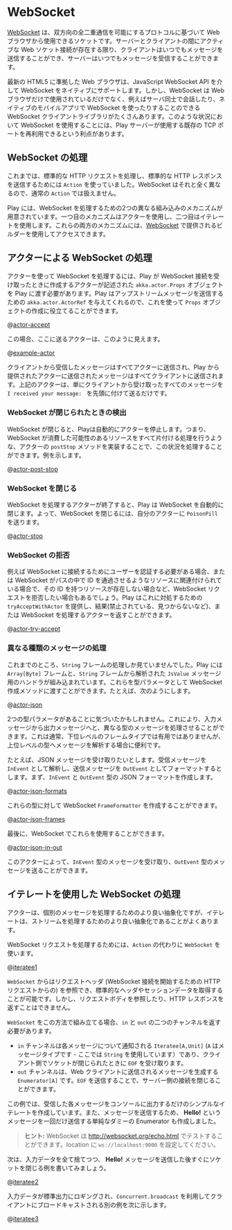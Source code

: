 <!--- Copyright (C) 2009-2015 Typesafe Inc. <http://www.typesafe.com> -->
<!--
# WebSockets
-->
# WebSocket

<!--
[WebSockets](https://en.wikipedia.org/wiki/WebSocket) are sockets that can be used from a web browser based on a protocol that allows two way full duplex communication.  The client can send messages and the server can receive messages at any time, as long as there is an active WebSocket connection between the server and the client.
-->
[WebSocket](https://ja.wikipedia.org/wiki/WebSocket) は、双方向の全二重通信を可能にするプロトコルに基づいて Web ブラウザから使用できるソケットです。サーバーとクライアントの間にアクティブな Web ソケット接続が存在する限り、クライアントはいつでもメッセージを送信することができ、サーバーはいつでもメッセージを受信することができます。

<!--
Modern HTML5 compliant web browsers natively support WebSockets via a JavaScript WebSocket API.  However WebSockets are not limited in just being used by WebBrowsers, there are many WebSocket client libraries available, allowing for example servers to talk to each other, and also native mobile apps to use WebSockets.  Using WebSockets in these contexts has the advantage of being able to reuse the existing TCP port that a Play server uses.
-->
最新の HTML5 に準拠した Web ブラウザは、JavaScript WebSocket API を介して WebSocket をネイティブにサポートします。しかし、WebSocket は Web ブラウザだけで使用されているだけでなく、例えばサーバ同士で会話したり、ネイティブのモバイルアプリで WebSocket を使ったりすることのできる WebSocket クライアントライブラリがたくさんあります。このような状況において WebSocket を使用することには、Play サーバーが使用する既存の TCP ポートを再利用できるという利点があります。

<!--
## Handling WebSockets
-->
## WebSocket の処理

<!--
Until now, we were using `Action` instances to handle standard HTTP requests and send back standard HTTP responses. WebSockets are a totally different beast and can’t be handled via standard `Action`.
-->
これまでは、標準的な HTTP リクエストを処理し、標準的な HTTP レスポンスを送信するためには `Action` を使っていました。WebSocket はそれと全く異なるので、通常の `Action` では扱えません。

<!--
Play provides two different built in mechanisms for handling WebSockets.  The first is using actors, the second is using iteratees.  Both of these mechanisms can be accessed using the builders provided on [WebSocket](api/scala/play/api/mvc/WebSocket$.html).
-->
Play には、WebSocket を処理するための2つの異なる組み込みのメカニズムが用意されています。一つ目のメカニズムはアクターを使用し、二つ目はイテレートを使用します。これらの両方のメカニズムには、[WebSocket](api/scala/play/api/mvc/WebSocket$.html) で提供されるビルダーを使用してアクセスできます。

<!--
## Handling WebSockets with actors
-->
## アクターによる WebSocket の処理

<!--
To handle a WebSocket with an actor, we need to give Play a `akka.actor.Props` object that describes the actor that Play should create when it receives the WebSocket connection.  Play will give us an `akka.actor.ActorRef` to send upstream messages to, so we can use that to help create the `Props` object:
-->
アクターを使って WebSocket を処理するには、Play が WebSocket 接続を受け取ったときに作成するアクターが記述された `akka.actor.Props` オブジェクトを Play に渡す必要があります。Play はアップストリームメッセージを送信するための `akka.actor.ActorRef` を与えてくれるので、これを使って `Props` オブジェクトの作成に役立てることができます。

@[actor-accept](code/ScalaWebSockets.scala)

<!--
The actor that we're sending to here in this case looks like this:
-->
この場合、ここに送るアクターは、このように見えます。

@[example-actor](code/ScalaWebSockets.scala)

<!--
Any messages received from the client will be sent to the actor, and any messages sent to the actor supplied by Play will be sent to the client.  The actor above simply sends every message received from the client back with `I received your message: ` prepended to it.
-->
クライアントから受信したメッセージはすべてアクターに送信され、Play から提供されたアクターに送信されたメッセージはすべてクライアントに送信されます。上記のアクターは、単にクライアントから受け取ったすべてのメッセージを `I received your message: ` を先頭に付けて送るだけです。

<!--
### Detecting when a WebSocket has closed
-->
### WebSocket が閉じられたときの検出

<!--
When the WebSocket has closed, Play will automatically stop the actor.  This means you can handle this situation by implementing the actors `postStop` method, to clean up any resources the WebSocket might have consumed.  For example:
-->
WebSocket が閉じると、Playは自動的にアクターを停止します。つまり、WebSocket が消費した可能性のあるリソースをすべて片付ける処理を行うような、アクターの `postStop` メソッドを実装することで、この状況を処理することができます。例を示します。

@[actor-post-stop](code/ScalaWebSockets.scala)

<!--
### Closing a WebSocket
-->
### WebSocket を閉じる

<!--
Play will automatically close the WebSocket when your actor that handles the WebSocket terminates.  So, to close the WebSocket, send a `PoisonPill` to your own actor:
-->
WebSocket を処理するアクターが終了すると、Play は WebSocket を自動的に閉じます。よって、WebSocket を閉じるには、自分のアクターに `PoisonPill` を送ります。

@[actor-stop](code/ScalaWebSockets.scala)

<!--
### Rejecting a WebSocket
-->
### WebSocket の拒否

<!--
Sometimes you may wish to reject a WebSocket request, for example, if the user must be authenticated to connect to the WebSocket, or if the WebSocket is associated with some resource, whose id is passed in the path, but no resource with that id exists.  Play provides `tryAcceptWithActor` to address this, allowing you to return either a result (such as forbidden, or not found), or the actor to handle the WebSocket with:
-->
例えば WebSocket に接続するためにユーザーを認証する必要がある場合、または WebSocket がパスの中で ID を通過させるようなリソースに関連付けられている場合で、その ID を持つリソースが存在しない場合など、WebSocket リクエストを拒否したい場合もあるでしょう。Play はこれに対処するための `tryAcceptWithActor` を提供し、結果(禁止されている、見つからないなど)、または WebSocket を処理するアクターを返すことができます。

@[actor-try-accept](code/ScalaWebSockets.scala)

<!--
### Handling different types of messages
-->
### 異なる種類のメッセージの処理

<!--
So far we have only seen handling `String` frames.  Play also has built in handlers for `Array[Byte]` frames, and `JsValue` messages parsed from `String` frames.  You can pass these as the type parameters to the WebSocket creation method, for example:
-->
これまでのところ、`String` フレームの処理しか見ていませんでした。Play には `Array[Byte]` フレームと、`String` フレームから解析された `JsValue` メッセージ用のハンドラが組み込まれています。これらを型パラメータとして WebSocket 作成メソッドに渡すことができます。たとえば、次のようにします。

@[actor-json](code/ScalaWebSockets.scala)

<!--
You may have noticed that there are two type parameters, this allows us to handle differently typed messages coming in to messages going out.  This is typically not useful with the lower level frame types, but can be useful if you parse the messages into a higher level type.
-->
2つの型パラメータがあることに気づいたかもしれません。これにより、入力メッセージから出力メッセージへと、異なる型のメッセージを処理させることができます。これは通常、下位レベルのフレームタイプでは有用ではありませんが、上位レベルの型へメッセージを解析する場合に便利です。

<!--
For example, let's say we want to receive JSON messages, and we want to parse incoming messages as `InEvent` and format outgoing messages as `OutEvent`.  The first thing we want to do is create JSON formats for out `InEvent` and `OutEvent` types:
-->
たとえば、JSON メッセージを受け取りたいとします。受信メッセージを `InEvent`  として解析し、送信メッセージを `OutEvent` としてフォーマットするとします。まず、`InEvent` と `OutEvent` 型の JSON フォーマットを作成します。

@[actor-json-formats](code/ScalaWebSockets.scala)

<!--
Now we can create WebSocket `FrameFormatter`'s for these types:
-->
これらの型に対して WebSocket `FrameFormatter` を作成することができます。

@[actor-json-frames](code/ScalaWebSockets.scala)

<!--
And finally, we can use these in our WebSocket:
-->
最後に、WebSocket でこれらを使用することができます。

@[actor-json-in-out](code/ScalaWebSockets.scala)

<!--
Now in our actor, we will receive messages of type `InEvent`, and we can send messages of type `OutEvent`.
-->
このアクターによって、`InEvent` 型のメッセージを受け取り、`OutEvent` 型のメッセージを送ることができます。

<!--
## Handling WebSockets with iteratees
-->
## イテレートを使用した WebSocket の処理

<!--
While actors are a better abstraction for handling discrete messages, iteratees are often a better  abstraction for handling streams.
-->
アクターは、個別のメッセージを処理するためのより良い抽象化ですが、イテレートは、ストリームを処理するためのより良い抽象化であることがよくあります。

<!--
To handle a WebSocket request, use a `WebSocket` instead of an `Action`:
-->
WebSocket リクエストを処理するためには、`Action` の代わりに `WebSocket` を使います。

@[iteratee1](code/ScalaWebSockets.scala)

<!--
A `WebSocket` has access to the request headers (from the HTTP request that initiates the WebSocket connection), allowing you to retrieve standard headers and session data. However, it doesn’t have access to a request body, nor to the HTTP response.
-->
`WebSocket` からはリクエストヘッダ (WebSocket 接続を開始するための HTTP リクエストからの) を参照でき、標準的なヘッダやセッションデータを取得することが可能です。しかし、リクエストボディを参照したり、HTTP レスポンスを返すことはできません。

<!--
When constructing a `WebSocket` this way, we must return both `in` and `out` channels.
-->
`WebSocket` をこの方法で組み立てる場合、`in` と `out` の二つのチャンネルを返す必要があります。

<!--
- The `in` channel is an `Iteratee[A,Unit]` (where `A` is the message type - here we are using `String`) that will be notified for each message, and will receive `EOF` when the socket is closed on the client side.
- The `out` channel is an `Enumerator[A]` that will generate the messages to be sent to the Web client. It can close the connection on the server side by sending `EOF`.
-->
- `in` チャンネルは各メッセージについて通知される `Iteratee[A,Unit]` (`A`
 はメッセージタイプです - ここでは `String` を使用しています）であり、クライアント側でソケットが閉じられたときに `EOF` を受け取ります。
- `out` チャンネルは、Web クライアントに送信されるメッセージを生成する `Enumerator[A]` です。`EOF` を送信することで、サーバー側の接続を閉じることができます。

<!--
It this example we are creating a simple iteratee that prints each message to console. To send messages, we create a simple dummy enumerator that will send a single **Hello!** message.
-->
この例では、受信した各メッセージをコンソールに出力するだけのシンプルなイテレートを作成しています。また、メッセージを送信するため、 **Hello!** というメッセージを一回だけ送信する単純なダミーの Enumerator も作成しました。

<!--
> **Tip:** You can test WebSockets on <https://www.websocket.org/echo.html>. Just set the location to `ws://localhost:9000`.
-->
> **ヒント:** WebSocket は <http://websocket.org/echo.html> でテストすることができます。location に `ws://localhost:9000` を設定してください。

<!--
Let’s write another example that discards the input data and closes the socket just after sending the **Hello!** message:
-->
次は、入力データを全て捨てつつ、 **Hello!** メッセージを送信した後すぐにソケットを閉じる例を書いてみましょう。

@[iteratee2](code/ScalaWebSockets.scala)

<!--
Here is another example in which the input data is logged to standard out and broadcast to the client utilizing `Concurrent.broadcast`.
-->
入力データが標準出力にロギングされ、`Concurrent.broadcast` を利用してクライアントにブロードキャストされる別の例を次に示します。

@[iteratee3](code/ScalaWebSockets.scala)
